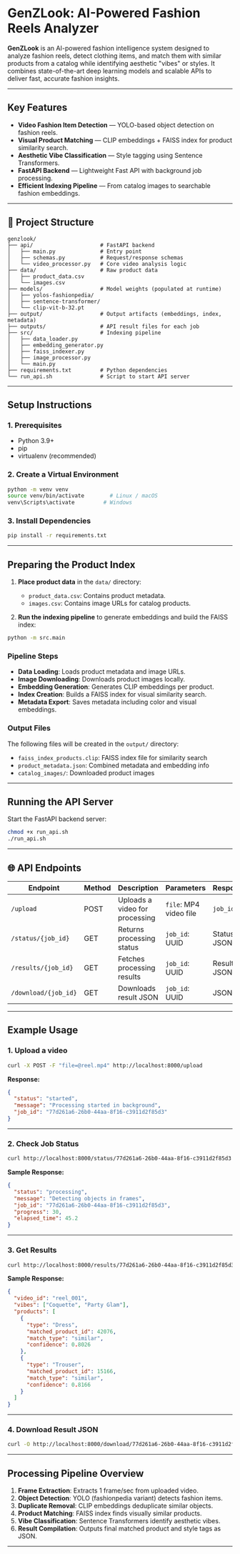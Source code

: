 # GenZLook: AI-Powered Fashion Reels Analyzer

**GenZLook** is an AI-powered fashion intelligence system designed to analyze fashion reels, detect clothing items, and match them with similar products from a catalog while identifying aesthetic "vibes" or styles. It combines state-of-the-art deep learning models and scalable APIs to deliver fast, accurate fashion insights.

---

## Key Features

- **Video Fashion Item Detection** — YOLO-based object detection on fashion reels.
- **Visual Product Matching** — CLIP embeddings + FAISS index for product similarity search.
- **Aesthetic Vibe Classification** — Style tagging using Sentence Transformers.
- **FastAPI Backend** — Lightweight Fast API with background job processing.
- **Efficient Indexing Pipeline** — From catalog images to searchable fashion embeddings.

---

## 📁 Project Structure

```
genzlook/
├── api/                     # FastAPI backend
│   ├── main.py              # Entry point
│   ├── schemas.py           # Request/response schemas
│   └── video_processor.py   # Core video analysis logic
├── data/                    # Raw product data
│   ├── product_data.csv
│   └── images.csv
├── models/                  # Model weights (populated at runtime)
│   ├── yolos-fashionpedia/
│   ├── sentence-transformer/
│   └── clip-vit-b-32.pt
├── output/                  # Output artifacts (embeddings, index, metadata)
├── outputs/                 # API result files for each job
├── src/                     # Indexing pipeline
│   ├── data_loader.py
│   ├── embedding_generator.py
│   ├── faiss_indexer.py
│   ├── image_processor.py
│   └── main.py
├── requirements.txt         # Python dependencies
└── run_api.sh               # Script to start API server
```

---

## Setup Instructions

### 1. Prerequisites

- Python 3.9+
- pip
- virtualenv (recommended)

### 2. Create a Virtual Environment

```bash
python -m venv venv
source venv/bin/activate        # Linux / macOS
venv\Scripts\activate         # Windows
```

### 3. Install Dependencies

```bash
pip install -r requirements.txt
```

---

## Preparing the Product Index

1. **Place product data** in the `data/` directory:
   - `product_data.csv`: Contains product metadata.
   - `images.csv`: Contains image URLs for catalog products.

2. **Run the indexing pipeline** to generate embeddings and build the FAISS index:

```bash
python -m src.main
```

### Pipeline Steps

- **Data Loading**: Loads product metadata and image URLs.
- **Image Downloading**: Downloads product images locally.
- **Embedding Generation**: Generates CLIP embeddings per product.
- **Index Creation**: Builds a FAISS index for visual similarity search.
- **Metadata Export**: Saves metadata including color and visual embeddings.

### Output Files

The following files will be created in the `output/` directory:

- `faiss_index_products.clip`: FAISS index file for similarity search
- `product_metadata.json`: Combined metadata and embedding info
- `catalog_images/`: Downloaded product images

---

## Running the API Server

Start the FastAPI backend server:

```bash
chmod +x run_api.sh
./run_api.sh
```

---

## 🌐 API Endpoints

| Endpoint                | Method | Description                         | Parameters            | Response        |
|------------------------|--------|-------------------------------------|------------------------|-----------------|
| `/upload`              | POST   | Uploads a video for processing      | `file`: MP4 video file | `job_id`        |
| `/status/{job_id}`     | GET    | Returns processing status           | `job_id`: UUID         | Status JSON     |
| `/results/{job_id}`    | GET    | Fetches processing results          | `job_id`: UUID         | Results JSON    |
| `/download/{job_id}`   | GET    | Downloads result JSON               | `job_id`: UUID         | JSON file       |

---

## Example Usage

### 1. Upload a video

```bash
curl -X POST -F "file=@reel.mp4" http://localhost:8000/upload
```

**Response:**

```json
{
  "status": "started",
  "message": "Processing started in background",
  "job_id": "77d261a6-26b0-44aa-8f16-c3911d2f85d3"
}
```

---

### 2. Check Job Status

```bash
curl http://localhost:8000/status/77d261a6-26b0-44aa-8f16-c3911d2f85d3
```

**Sample Response:**

```json
{
  "status": "processing",
  "message": "Detecting objects in frames",
  "job_id": "77d261a6-26b0-44aa-8f16-c3911d2f85d3",
  "progress": 30,
  "elapsed_time": 45.2
}
```

---

### 3. Get Results

```bash
curl http://localhost:8000/results/77d261a6-26b0-44aa-8f16-c3911d2f85d3
```

**Sample Response:**

```json
{
  "video_id": "reel_001",
  "vibes": ["Coquette", "Party Glam"],
  "products": [
    {
      "type": "Dress",
      "matched_product_id": 42076,
      "match_type": "similar",
      "confidence": 0.8026
    },
    {
      "type": "Trouser",
      "matched_product_id": 15166,
      "match_type": "similar",
      "confidence": 0.8166
    }
  ]
}
```

---

### 4. Download Result JSON

```bash
curl -O http://localhost:8000/download/77d261a6-26b0-44aa-8f16-c3911d2f85d3
```

---

## Processing Pipeline Overview

1. **Frame Extraction**: Extracts 1 frame/sec from uploaded video.
2. **Object Detection**: YOLO (fashionpedia variant) detects fashion items.
3. **Duplicate Removal**: CLIP embeddings deduplicate similar objects.
4. **Product Matching**: FAISS index finds visually similar products.
5. **Vibe Classification**: Sentence Transformers identify aesthetic vibes.
6. **Result Compilation**: Outputs final matched product and style tags as JSON.

---
